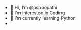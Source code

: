 - 👋 Hi, I’m @psboopathi
- 👀 I’m interested in Coding
- 🌱 I’m currently learning Python
-

<!---
psboopathi/psboopathi is a ✨ special ✨ repository because its `README.md` (this file) appears on your GitHub profile.
You can click the Preview link to take a look at your changes.
--->
